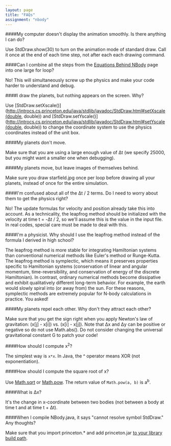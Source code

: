 ```yaml
---
layout: page
title: "FAQs"
assignment: "nbody"
---
```


####My computer doesn't display the animation smoothly. Is there anything I can do? 

Use StdDraw.show(30) to turn on the animation mode of standard draw. Call it once at the end of each time step, not after each each drawing command.

####Can I combine all the steps from the [Equations Behind NBody](/nbody/1-physics) page into one large for loop?

No! This will simultaneously screw up the physics and make your code harder to understand and debug.

####I draw the planets, but nothing appears on the screen. Why? 

Use [StdDraw.setXscale()](http://introcs.cs.princeton.edu/java/stdlib/javadoc/StdDraw.html#setXscale(double, double)) and [StdDraw.setYscale()](http://introcs.cs.princeton.edu/java/stdlib/javadoc/StdDraw.html#setYscale(double, double)) to change the coordinate system to use the physics coordinates instead of the unit box.

####My planets don't move. 

Make sure that you are using a large enough value of Δt (we specify 25000, but you might want a smaller one when debugging).

####My planets move, but leave images of themselves behind.

Make sure you draw starfield.jpg once per loop before drawing all your planets, instead of once for the entire simulation.

####I'm confused about all of the Δt / 2 terms. Do I need to worry about them to get the physics right? 

No! The update formulas for velocity and position already take this into account. As a technicality, the leapfrog method should be initialized with the velocity at time t = -Δt / 2, so we'll assume this is the value in the input file. In real codes, special care must be made to deal with this.

####I'm a physicist. Why should I use the leapfrog method instead of the formula I derived in high school? 

The leapfrog method is more stable for integrating Hamiltonian systems than conventional numerical methods like Euler's method or Runge-Kutta. The leapfrog method is symplectic, which means it preserves properties specific to Hamiltonian systems (conservation of linear and angular momentum, time-reversibility, and conservation of energy of the discrete Hamiltonian). In contrast, ordinary numerical methods become dissipative and exhibit qualitatively different long-term behavior. For example, the earth would slowly spiral into (or away from) the sun. For these reasons, symplectic methods are extremely popular for N-body calculations in practice. You asked!

####My planets repel each other. Why don't they attract each other? 

Make sure that you get the sign right when you apply Newton's law of gravitation: (x[j] - x[i]) vs. (x[i] - x[j]). Note that Δx and Δy can be positive or negative so do not use Math.abs(). Do not consider changing the universal gravitational constant G to patch your code!

####How should I compute x<sup>2</sup>? 

The simplest way is <code>x*x</code>. In Java, the ^ operator means XOR (not exponentiation).

####How should I compute the square root of x? 

Use [Math.sqrt](http://docs.oracle.com/javase/8/docs/api/java/lang/Math.html#sqrt-double-) or [Math.pow](http://docs.oracle.com/javase/8/docs/api/java/lang/Math.html#pow-double-double-). The return value of <code>Math.pow(a, b)</code> is a<sup>b</sup>.

####What is Δx? 

It's the change in x-coordinate between two bodies (not between a body at time t and at time t + Δt).

####When I compile NBody.java, it says "cannot resolve symbol StdDraw." Any thoughts? 

Make sure that you import princeton.* and add princeton.jar [to your library build path](http://www.cs.duke.edu/courses/cps004g/fall07/assign/final/shotgun/addlibrary.html).
